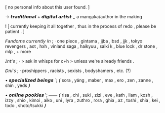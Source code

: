 [ no personal info about this user found. ]
        
    

 
  → 𝙩𝙧𝙖𝙙𝙞𝙩𝙞𝙤𝙣𝙖𝙡 + 𝙙𝙞𝙜𝙞𝙩𝙖𝙡 𝙖𝙧𝙩𝙞𝙨𝙩 ,, a mangaka/author in the making
  
! [ currently keeping it all together , thus in the process of redo , please be patient . ]

𝘍𝘢𝘯𝘥𝘰𝘮𝘴 𝘤𝘶𝘳𝘳𝘦𝘯𝘵𝘭𝘺 𝘪𝘯 ;
· one piece , gintama , jjba , bsd , jjk , tokyo revengers , aot , hxh , vinland saga , haikyuu , saiki k , blue lock , dr stone , mlp , + more 

𝘐𝘯𝘵'𝘴 ;
· > ask in whisps for c+h > unless we're already friends . 

𝘋𝘯𝘪'𝘴 ; 
· proshippers , racists , sexists , bodyshamers , etc. (?)

• 𝙨𝙥𝙚𝙘𝙞𝙖𝙡𝙞𝙯𝙚𝙙 𝙗𝙚𝙞𝙣𝙜𝙨 `;
⟨ sora , yáng , maber , max , ero , zen , zanne , shin , yeds ⟩

• 𝙤𝙣𝙡𝙞𝙣𝙚 𝙥𝙤𝙤𝙠𝙞𝙚𝙨 ′;
—— ⟨ risa , chi , suki , zizi , eve , kath , liam , kosh , izzy , shio , kimoi , aiko , uni , lyra , zuthro , rora , ghia , az , toshi , shia , kei , todo , shoto/tsukki ⟩

  
